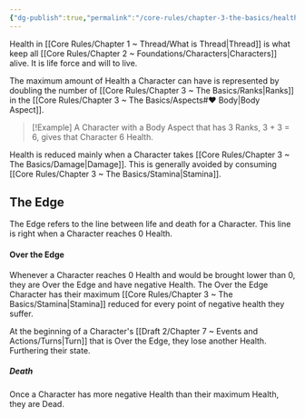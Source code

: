 ```yaml
---
{"dg-publish":true,"permalink":"/core-rules/chapter-3-the-basics/health/"}
---
```


Health in [[Core Rules/Chapter 1 ~ Thread/What is Thread\|Thread]] is what keep all [[Core Rules/Chapter 2 ~ Foundations/Characters\|Characters]] alive. It is life force and will to live.

The maximum amount of Health a Character can have is represented by doubling the number of [[Core Rules/Chapter 3 ~ The Basics/Ranks\|Ranks]] in the [[Core Rules/Chapter 3 ~ The Basics/Aspects#♥ Body\|Body Aspect]].
>[!Example]
>A Character with a Body Aspect that has 3 Ranks, 3 + 3 = 6, gives that Character 6 Health.

Health is reduced mainly when a Character takes [[Core Rules/Chapter 3 ~ The Basics/Damage\|Damage]]. This is generally avoided by consuming [[Core Rules/Chapter 3 ~ The Basics/Stamina\|Stamina]].
## The Edge
The Edge refers to the line between life and death for a Character. This line is right when a Character reaches 0 Health.
#### Over the Edge
Whenever a Character reaches 0 Health and would be brought lower than 0, they are Over the Edge and have negative Health. The Over the Edge Character has their maximum [[Core Rules/Chapter 3 ~ The Basics/Stamina\|Stamina]] reduced for every point of negative health they suffer.

At the beginning of a Character's [[Draft 2/Chapter 7 ~ Events and Actions/Turns\|Turn]] that is Over the Edge, they lose another Health. Furthering their state.
##### Death
Once a Character has more negative Health than their maximum Health, they are Dead.